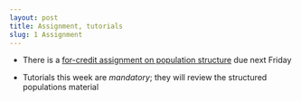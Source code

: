 ```yaml
---
layout: post
title: Assignment, tutorials
slug: 1 Assignment
---
```


* There is a [for-credit assignment on population structure](/materials/structure.asn.pdf) due next Friday

* Tutorials this week are _mandatory_; they will review the structured populations material
